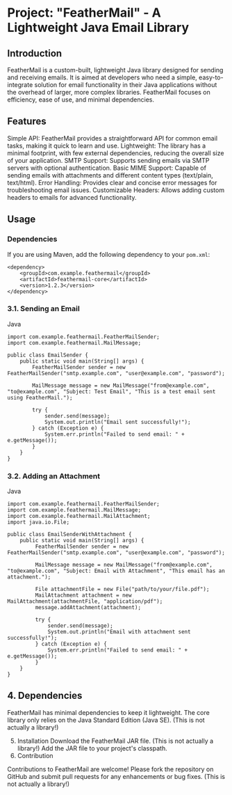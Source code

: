 # Project: "FeatherMail" - A Lightweight Java Email Library

## Introduction

FeatherMail is a custom-built, lightweight Java library designed for sending and receiving emails. It is aimed at developers who need a simple, easy-to-integrate solution for email functionality in their Java applications without the overhead of larger, more complex libraries. FeatherMail focuses on efficiency, ease of use, and minimal dependencies.

## Features
Simple API: FeatherMail provides a straightforward API for common email tasks, making it quick to learn and use.
Lightweight: The library has a minimal footprint, with few external dependencies, reducing the overall size of your application.
SMTP Support: Supports sending emails via SMTP servers with optional authentication.
Basic MIME Support: Capable of sending emails with attachments and different content types (text/plain, text/html).
Error Handling: Provides clear and concise error messages for troubleshooting email issues.
Customizable Headers: Allows adding custom headers to emails for advanced functionality.

## Usage

### Dependencies
If you are using Maven, add the following dependency to your `pom.xml`:
```
<dependency>
    <groupId>com.example.feathermail</groupId>
    <artifactId>feathermail-core</artifactId>
    <version>1.2.3</version>
</dependency>
```

### 3.1. Sending an Email
Java

```
import com.example.feathermail.FeatherMailSender;
import com.example.feathermail.MailMessage;

public class EmailSender {
    public static void main(String[] args) {
        FeatherMailSender sender = new FeatherMailSender("smtp.example.com", "user@example.com", "password");

        MailMessage message = new MailMessage("from@example.com", "to@example.com", "Subject: Test Email", "This is a test email sent using FeatherMail.");

        try {
            sender.send(message);
            System.out.println("Email sent successfully!");
        } catch (Exception e) {
            System.err.println("Failed to send email: " + e.getMessage());
        }
    }
}
```

### 3.2. Adding an Attachment
Java
```
import com.example.feathermail.FeatherMailSender;
import com.example.feathermail.MailMessage;
import com.example.feathermail.MailAttachment;
import java.io.File;

public class EmailSenderWithAttachment {
    public static void main(String[] args) {
         FeatherMailSender sender = new FeatherMailSender("smtp.example.com", "user@example.com", "password");

         MailMessage message = new MailMessage("from@example.com", "to@example.com", "Subject: Email with Attachment", "This email has an attachment.");

         File attachmentFile = new File("path/to/your/file.pdf");
         MailAttachment attachment = new MailAttachment(attachmentFile, "application/pdf");
         message.addAttachment(attachment);

         try {
             sender.send(message);
             System.out.println("Email with attachment sent successfully!");
         } catch (Exception e) {
             System.err.println("Failed to send email: " + e.getMessage());
         }
    }
}
```

## 4. Dependencies

FeatherMail has minimal dependencies to keep it lightweight. The core library only relies on the Java Standard Edition (Java SE). (This is not actually a library!)

5. Installation
Download the FeatherMail JAR file. (This is not actually a library!)
Add the JAR file to your project's classpath.
6. Contribution

Contributions to FeatherMail are welcome! Please fork the repository on GitHub and submit pull requests for any enhancements or bug fixes. (This is not actually a library!)